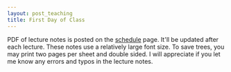 ```yaml
---
layout: post_teaching
title: First Day of Class
---
```


PDF of lecture notes is posted on the [schedule](../../../schedule.html) page. It'll be updated after each lecture. These notes use a relatively large font size. To save trees, you may print two pages per sheet and double sided. I will appreciate if you let me know any errors and typos in the lecture notes.


